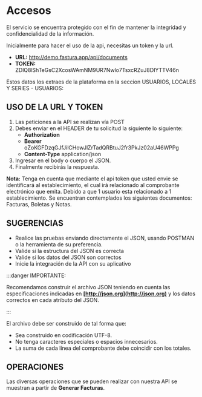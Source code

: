 # Accesos

El servicio se encuentra protegido con el fin de mantener la integridad y confidencialidad de la información.

Inicialmente para hacer el uso de la api, necesitas un token y la url.

- **URL:**  http://demo.fastura.app/api/documents
- **TOKEN:** ZDlQ8lShTeGsC2XcosWAmNM9UR7Nwlo7TsxcRZuJ8DIYTTV46n

Estos datos los extraes de la plataforma en la seccion  USUARIOS, LOCALES Y SERIES - USUARIOS:

## USO DE LA URL Y TOKEN

1. Las peticiones a la API se realizan vía POST
2. Debes enviar en el HEADER de tu solicitud la siguiente lo siguiente:
    - **Authorization**
    - **Bearer**  oZoKGFDzqGJfJilCHowJlZrTadQRBtuJ2fr3PkJz02aU46WPPg
    - **Content-Type**  application/json
3. Ingresar en el body o cuerpo el JSON.
4. Finalmente recibirás la respuesta.

**Nota:** Tenga en cuenta que mediante el api token que usted envie se identificará al establecimiento, el cual irá relacionado al comprobante electrónico que emita. Debido a que 1 usuario esta relacionado a 1 establecimiento. Se encuentran contemplados los siguientes documentos: Facturas, Boletas y Notas.

## SUGERENCIAS

- Realice  las pruebas enviando directamente el JSON, usando POSTMAN o la herramienta de su preferencia.
- Valide si la estructura del JSON es correcta
- Valide si los datos del JSON son correctos
- Inicie la integración de la API con su aplicativo

:::danger IMPORTANTE:

Recomendamos construir el archivo JSON teniendo en cuenta las especificaciones indicadas en **[http://json.org](http://json.org)** y los datos correctos en cada atributo del JSON.

:::

El archivo debe ser construido de tal forma que:

- Sea construido en codificación UTF-8.
- No tenga caracteres especiales o espacios innecesarios.
- La suma de cada línea del comprobante debe coincidir con los totales.

## OPERACIONES

Las diversas operaciones que se pueden realizar con nuestra API se muestran a partir de **Generar Facturas**.
